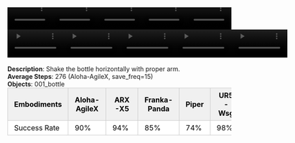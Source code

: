 <!DOCTYPE html>
<html lang="en">
<body>
    <div style="display: flex;">
        <video src="./task_video_clean/shake_bottle_horizontally/aloha-agilex_head.mp4" controls loop muted autoplay style="width: 20.0%;"></video>
        <video src="./task_video_clean/shake_bottle_horizontally/franka-panda_head.mp4" controls loop muted autoplay style="width: 20.0%;"></video>
        <video src="./task_video_clean/shake_bottle_horizontally/ARX-X5_head.mp4" controls loop muted autoplay style="width: 20.0%;"></video>
        <video src="./task_video_clean/shake_bottle_horizontally/piper_head.mp4" controls loop muted autoplay style="width: 20.0%;"></video>
        <video src="./task_video_clean/shake_bottle_horizontally/ur5-wsg_head.mp4" controls loop muted autoplay style="width: 20.0%;"></video>
    </div>
    <div style="display: flex;">
        <video src="./task_video_clean/shake_bottle_horizontally/aloha-agilex_world.mp4" controls loop muted autoplay style="width: 25%;"></video>
        <video src="./task_video_clean/shake_bottle_horizontally/franka-panda_world.mp4" controls loop muted autoplay style="width: 25%;"></video>
        <video src="./task_video_clean/shake_bottle_horizontally/ARX-X5_world.mp4" controls loop muted autoplay style="width: 25%;"></video>
        <video src="./task_video_clean/shake_bottle_horizontally/piper_world.mp4" controls loop muted autoplay style="width: 25%;"></video>
        <video src="./task_video_clean/shake_bottle_horizontally/ur5-wsg_world.mp4" controls loop muted autoplay style="width: 25%;"></video>
    </div>
    <br><b>Description</b>: Shake the bottle horizontally with proper arm.<br>
    <b>Average Steps</b>: 276 (Aloha-AgileX, save_freq=15)<br>
    <b>Objects</b>: 001_bottle<br>
    <table style="margin:0 auto;border-collapse:collapse;width:auto;min-width:180px;background-color:white;">
        <thead>
            <tr style="background:#f0f0f0;">
                <th style="border:1px solid #ccc;padding:6px 14px;color:black;">Embodiments</th>
                <th style="border:1px solid #ccc;padding:6px 14px;color:black;">Aloha-AgileX</th>
                <th style="border:1px solid #ccc;padding:6px 14px;color:black;">ARX-X5</th>
                <th style="border:1px solid #ccc;padding:6px 14px;color:black;">Franka-Panda</th>
                <th style="border:1px solid #ccc;padding:6px 14px;color:black;">Piper</th>
                <th style="border:1px solid #ccc;padding:6px 14px;color:black;">UR5-Wsg</th>
            </tr>
        </thead>
        <tbody>
            <tr style="background:white;">
                <td style="border:1px solid #ccc;padding:6px 14px;color:black;">Success Rate</td>
                <td style="border:1px solid #ccc;padding:6px 14px;color:black;">90%</td>
                <td style="border:1px solid #ccc;padding:6px 14px;color:black;">94%</td>
                <td style="border:1px solid #ccc;padding:6px 14px;color:black;">85%</td>
                <td style="border:1px solid #ccc;padding:6px 14px;color:black;">74%</td>
                <td style="border:1px solid #ccc;padding:6px 14px;color:black;">98%</td>
            </tr>
        </tbody>
    </table>
</body>
</html>
